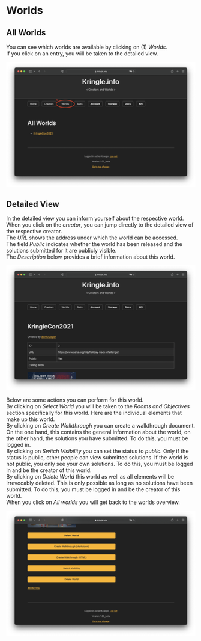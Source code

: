 # Worlds

## All Worlds

You can see which worlds are available by clicking on (1) *Worlds*.  
If you click on an entry, you will be taken to the detailed view.  

![All Worlds](./img/worlds_all.png)

## Detailed View

In the detailed view you can inform yourself about the respective world.  
When you click on the *creator*, you can jump directly to the detailed view of the respective creator.  
The *URL* shows the address under which the world can be accessed.  
The field *Public* indicates whether the world has been released and the solutions submitted for it are publicly visible.  
The *Description* below provides a brief information about this world.  

![World Detail 1](./img/worlds_detail.png)

Below are some actions you can perform for this world.  
By clicking on *Select World* you will be taken to the *Rooms and Objectives* section specifically for this world. Here are the individual elements that make up this world.  
By clicking on *Create Walkthrough* you can create a walkthrough document. On the one hand, this contains the general information about the world, on the other hand, the solutions you have submitted. To do this, you must be logged in.  
By clicking on *Switch Visibility* you can set the status to *public*. Only if the status is public, other people can view submitted solutions. If the world is not public, you only see your own solutions. To do this, you must be logged in and be the creator of this world.  
By clicking on *Delete World* this world as well as all elements will be irrevocably deleted. This is only possible as long as no solutions have been submitted. To do this, you must be logged in and be the creator of this world.  
When you click on *All worlds* you will get back to the worlds overview.  

![World Detail 2](./img/worlds_detail2.png)
